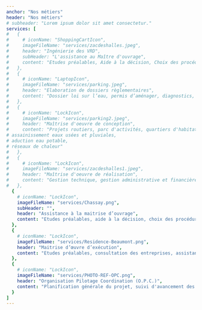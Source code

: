 ```yaml
---
anchor: "Nos métiers"
header: "Nos métiers"
# subheader: "Lorem ipsum dolor sit amet consectetur."
services: [
#   {
#     # iconName: "ShoppingCartIcon",
#     imageFileName: "services/zacdeshalles.jpeg",
#     header: "Ingénierie des VRD",
#     subHeader: "L'assistance au Maître d'ouvrage",
#     content: "Etudes préalables, Aide à la décision, Choix des procédures, Diagnostics, Dossiers de création et de réalisation de ZAC"
#   },
#   {
#     # iconName: "LaptopIcon",
#     imageFileName: "services/parking.jpeg",
#     header: "Elaboration de dossiers règlementaires",
#     content: "Dossier loi sur l’eau, permis d’aménager, diagnostics, assistance dossier ICPE Centre de tri (déchets), dossiers de création et de réalisation de ZAC"
#   },
#   {
#     # iconName: "LockIcon",
#     imageFileName: "services/parking2.jpeg",
#     header: "Maîtrise d'oeuvre de conception",
#     content: "Projets routiers, parc d'activités, quartiers d'habitats, éco quartiers, ZAC, centre de tri et de transfert de déchets, réseaux électriques, réseaux de télécommunications, éclairage public,
# assainissement eaux usées et pluviales,
# aduction eau potable,
# réseaux de chaleur"
#   },
#   {
#     # iconName: "LockIcon",
#     imageFileName: "services/zacdeshalles1.jpeg",
#     header: "Maîtrise d'oeuvre de réalisation",
#     content: "Gestion technique, gestion administrative et financière des projets et des travaux"
#   },
  {
    # iconName: "LockIcon",
    imageFileName: "services/Chassay.png",
    subHeader: "",
    header: "Assistance à la maitrise d’ouvrage",
    content: "Etudes préalables, aide à la décision, choix des procédures, diagnostics, dossiers de création et de réalisation"
  },
  {
    # iconName: "LockIcon",
    imageFileName: "services/Residence-Beaumont.png",
    header: "Maitrise d’œuvre d’exécution",
    content: "Etudes préalables, consultation des entreprises, assistance à la passation des contrats de travaux, visa des études d'exécution, direction et exécution des travaux, réception des travaux, dossier des ouvrages exécutés, achèvement de la mission"
  },
  {
    # iconName: "LockIcon",
    imageFileName: "services/PHOTO-REF-OPC.png",
    header: "Organisation Pilotage Coordination (O.P.C.)",
    content: "Planification générale du projet, suivi d'avancement des tâches planifiées, suivi d'avancement des documents d'exécution et administratifs"
  }
]
---
```

